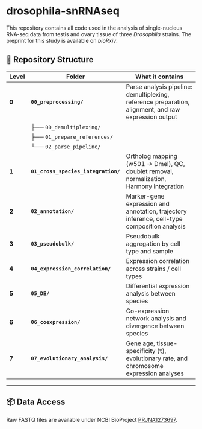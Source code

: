 # drosophila-snRNAseq

This repository contains all code used in the analysis of single-nucleus RNA-seq data from testis and ovary tissue of three *Drosophila* strains. The preprint for this study is available on *bioRxiv*.

## 📁 Repository Structure

| Level | Folder | What it contains |
|-------|--------|------------------|
| **0** | **`00_preprocessing/`** | Parse analysis pipeline: demultiplexing, reference preparation, alignment, and raw expression output |
|       |   ├── `00_demultiplexing/` 
|       |   ├── `01_prepare_references/` 
|       |   └── `02_parse_pipeline/` 
| **1** | **`01_cross_species_integration/`** | Ortholog mapping (w501 → Dmel), QC, doublet removal, normalization, Harmony integration |
| **2** | **`02_annotation/`** | Marker-gene expression and annotation, trajectory inference, cell-type composition analysis |
| **3** | **`03_pseudobulk/`** | Pseudobulk aggregation by cell type and sample |
| **4** | **`04_expression_correlation/`** | Expression correlation across strains / cell types |
| **5** | **`05_DE/`** | Differential expression analysis between species |
| **6** | **`06_coexpression/`** | Co-expression network analysis and divergence between species |
| **7** | **`07_evolutionary_analysis/`** | Gene age, tissue-specificity (τ), evolutionary rate, and chromosome expression analyses |

---

## 📦 Data Access

Raw FASTQ files are available under NCBI BioProject [PRJNA1273697](https://www.ncbi.nlm.nih.gov/sra/PRJNA1273697).
